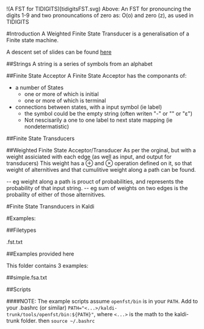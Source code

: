 

!(A FST for TIDIGITS)[tidigitsFST.svg)
Above: An FST for pronouncing the digits 1-9 and two pronouncations of zero as:  O(o) and zero (z), as used in TIDIGITS



#Introduction
A Weighted Finite State Transducer is a generalisation of a Finite state machine.

A descent set of slides can be found [here](http://www.gavo.t.u-tokyo.ac.jp/~novakj/wfst-algorithms.pdf)

##Strings
A string is a series of symbols from an alphabet

##Finite State Acceptor
A Finite State Acceptor has the componants of: 

 - a number of States 
     - one or more of which is initial
     - one or more of which is terminal
 - connections between states, with a input symbol (ie label)
     - the symbol could be the empty string (often writen "-" or "<eps>" or "ε")
     - Not nescisarily a one to one label to next state mapping (ie nondetermatistic)


##Finite State Transducers



##Weighted Finite State Acceptor/Transducer
As per the orginal, but with a weight assiciated with each edge (as well as input, and output for transducers)
This weight has a ⊕ and ⊗  operation defined on it,
so that weight of alternitives and that cumulitive weight along a path can be found.

 -- eg weight along a path is prouct of probabilities, and represents the probability of that input string.
 -- eg sum of weights on two edges is the probaility of either of those alternitives.



#Finite State Transnducers in Kaldi


#Examples:

##Filetypes

.fst.txt


##Examples provided here

This folder contains 3 examples:

##simple.fsa.txt



##Scripts




####NOTE: The example scripts assume `openfst/bin` is in your `PATH`.
Add to your .bashrc (or similar) `PATH="<...>/kaldi-trunk/tools/openfst/bin:${PATH}"`, where `<...>` is the math to the kaldi-trunk folder.
then `source ~/.bashrc`


